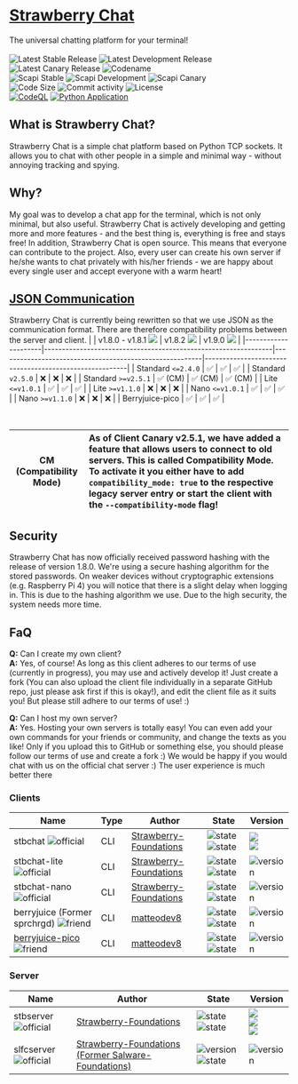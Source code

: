 # [Strawberry Chat](https://github.com/orgs/Strawberry-Foundations/projects/1)
The universal chatting platform for your terminal!<br><br>
![Latest Stable Release](https://img.shields.io/badge/dynamic/json?url=https://api.strawberryfoundations.xyz/v1/versions&query=%24.stbchat.server.stable&label=Latest%20Stable%20Release&color=success)
![Latest Development Release](https://img.shields.io/badge/dynamic/json?url=https://api.strawberryfoundations.xyz/v1/versions&query=%24.stbchat.server.dev&label=Latest%20Development%20Release&color=success)
![Latest Canary Release](https://img.shields.io/badge/dynamic/json?url=https://api.strawberryfoundations.xyz/v1/versions&query=%24.stbchat.server.canary&label=Latest%20Canary%20Release&color=success)
![Codename](https://img.shields.io/badge/Codename-Vanilla_Cake-darkred)<br>
![Scapi Stable](https://img.shields.io/badge/dynamic/json?url=https://api.strawberryfoundations.xyz/v1/versions&query=%24.stbchat.scapi.bot.stable&label=Scapi%20Stable%20Release&color=blue)
![Scapi Development](https://img.shields.io/badge/dynamic/json?url=https://api.strawberryfoundations.xyz/v1/versions&query=%24.stbchat.scapi.bot.dev&label=Scapi%20Development%20Release&color=blue)
![Scapi Canary](https://img.shields.io/badge/dynamic/json?url=https://api.strawberryfoundations.xyz/v1/versions&query=%24.stbchat.scapi.bot.canary&label=Scapi%20Canary%20Release&color=blue) <br>
![Code Size](https://img.shields.io/github/languages/code-size/Strawberry-Foundations/strawberry-chat) ![Commit activity](https://img.shields.io/github/commit-activity/w/Strawberry-Foundations/strawberry-chat) ![License](https://img.shields.io/github/license/Strawberry-Foundations/strawberry-chat)<br> [![CodeQL](https://github.com/Strawberry-Foundations/strawberry-chat/actions/workflows/github-code-scanning/codeql/badge.svg)](https://github.com/Strawberry-Foundations/strawberry-chat/actions/workflows/github-code-scanning/codeql) [![Python Application](https://github.com/Strawberry-Foundations/strawberry-chat/actions/workflows/python.yml/badge.svg)](https://github.com/Strawberry-Foundations/strawberry-chat/actions/workflows/python.yml) <br>

## What is Strawberry Chat?
Strawberry Chat is a simple chat platform based on Python TCP sockets. It allows you to chat with other people in a simple and minimal way - without annoying tracking and spying. 

## Why?
My goal was to develop a chat app for the terminal, which is not only minimal, but also useful. Strawberry Chat is actively developing and getting more and more features - and the best thing is, everything is free and stays free! 
In addition, Strawberry Chat is open source. This means that everyone can contribute to the project. Also, every user can create his own server if he/she wants to chat privately with his/her friends - we are happy about every single user and accept everyone with a warm heart! 

## [JSON Communication](https://github.com/Strawberry-Foundations/strawberry-chat/tree/json-communication)
Strawberry Chat is currently being rewritten so that we use JSON as the communication format. There are therefore compatibility problems between the server and client.
|                     | v1.8.0 - v1.8.1 ![](https://img.shields.io/badge/Legacy-green) | v1.8.2 ![](https://img.shields.io/badge/Stable-success) | v1.9.0 ![](https://img.shields.io/badge/Canary-yellow) |
|---------------------|----------------------------------------------------------------|---------------------------------------------------------|--------------------------------------------------------|
| Standard `<=2.4.0`  | ✅                                                            | ✅                                                      | ✅                                                    | 
| Standard `v2.5.0`   | ❌                                                            | ❌                                                      | ❌                                                    | 
| Standard `>=v2.5.1` | ✅ (CM)                                                       | ✅ (CM)                                                 | ✅ (CM)                                               | 
| Lite `<=v1.0.1`     | ✅                                                            | ✅                                                      | ✅                                                    | 
| Lite `>=v1.1.0`     | ❌                                                            | ❌                                                      | ❌                                                    | 
| Nano `<=v1.0.1`     | ✅                                                            | ✅                                                      | ✅                                                    | 
| Nano `>=v1.1.0`     | ❌                                                            | ❌                                                      | ❌                                                    | 
| Berryjuice-pico     | ✅                                                            | ✅                                                      | ✅                                                    | 

<br>

| CM (Compatibility Mode)    | As of Client Canary v2.5.1, we have added a feature that allows users to connect to old servers. This is called Compatibility Mode. To activate it you either have to add `compatibility_mode: true` to the respective legacy server entry or start the client with the `--compatibility-mode` flag! |
|---------------|:------------------------|



## Security
Strawberry Chat has now officially received password hashing with the release of version 1.8.0. We're using a secure hashing algorithm for the stored passwords. On weaker devices without cryptographic extensions (e.g. Raspberry Pi 4) you will notice that there is a slight delay when logging in. This is due to the hashing algorithm we use. Due to the high security, the system needs more time.  

## FaQ
**Q:** Can I create my own client?<br>
**A:** Yes, of course! As long as this client adheres to our terms of use (currently in progress), you may use and actively develop it! Just create a fork (You can also upload the client file individually in a separate GitHub repo, just please ask first if this is okay!), and edit the client file as it suits you! But please still adhere to our terms of use! :)

**Q:** Can I host my own server?<br>
**A:** Yes. Hosting your own servers is totally easy! You can even add your own commands for your friends or community, and change the texts as you like! Only if you upload this to GitHub or something else, you should please follow our terms of use and create a fork :) We would be happy if you would chat with us on the official chat server :) The user experience is much better there

### Clients
| Name                                                                                     | Type | Author                                                             | State                                                                                                                 | Version     |
|------------------------------------------------------------------------------------------| --   | --                                                                  | --                                                                                                                    | --                                              |             
| stbchat ![official](https://img.shields.io/badge/Official-success)                       | CLI  | [Strawberry-Foundations](https://github.com/Strawberry-Foundations) | ![state](https://img.shields.io/badge/Open--Source-success) ![state](https://img.shields.io/badge/Available-success)  | ![](https://img.shields.io/badge/dynamic/json?url=https://api.strawberryfoundations.xyz/v1/versions&query=%24.stbchat.client.stable&label=Stable&color=success) <br>![](https://img.shields.io/badge/dynamic/json?url=https://api.strawberryfoundations.xyz/v1/versions&query=%24.stbchat.client.canary&label=Canary&color=success)          |
| stbchat-lite ![official](https://img.shields.io/badge/Official-success)                  | CLI  | [Strawberry-Foundations](https://github.com/Strawberry-Fondations) | ![state](https://img.shields.io/badge/Open--Source-success)  ![state](https://img.shields.io/badge/Available-success) | ![version](https://img.shields.io/badge/dynamic/json?url=https://api.strawberryfoundations.xyz/v1/versions&query=%24.stbchat.client.lite&label=%20&color=success)       |
| stbchat-nano ![official](https://img.shields.io/badge/Official-success)                  | CLI  | [Strawberry-Foundations](https://github.com/Strawberry-Fondations) | ![state](https://img.shields.io/badge/Open--Source-success)  ![state](https://img.shields.io/badge/Available-success) | ![version](https://img.shields.io/badge/dynamic/json?url=https://api.strawberryfoundations.xyz/v1/versions&query=%24.stbchat.client.nano&label=%20&color=success)       |
| berryjuice (Former sprchrgd) ![friend](https://img.shields.io/badge/Good_Friend-magenta) | CLI  | [matteodev8](https://github.com/matteodev8)    | ![state](https://img.shields.io/badge/In_development_again-success) ![state](https://img.shields.io/badge/Currently_Not_Available-orange)      | ![version](https://img.shields.io/badge/v1.0.0deva-success) 
| [berryjuice-pico](https://gist.github.com/matteodev8/1150d4141c748c94386dedc4821f7ad7) ![friend](https://img.shields.io/badge/Good_Friend-magenta)          | CLI  | [matteodev8](https://github.com/matteodev8)            | ![state](https://img.shields.io/badge/Open--Source-success) ![state](https://img.shields.io/badge/Available-success) | ![version](https://img.shields.io/badge/staging-lightblue)

### Server
| Name                                                                             | Author                                                              | State                   | Version                                                                  |
| --                                                                     | --                                                        | --                      | --                                                                       |
| stbserver ![official](https://img.shields.io/badge/Official-success)  | [Strawberry-Foundations](https://github.com/Strawberry-Foundations) | ![state](https://img.shields.io/badge/Open--Source-success) ![state](https://img.shields.io/badge/Available-success)  | ![](https://img.shields.io/badge/dynamic/json?url=https://api.strawberryfoundations.xyz/v1/versions&query=%24.stbchat.server.stable&label=Stable&color=success) <br>![](https://img.shields.io/badge/dynamic/json?url=https://api.strawberryfoundations.xyz/v1/versions&query=%24.stbchat.server.dev&label=Dev&color=success) <br>![](https://img.shields.io/badge/dynamic/json?url=https://api.strawberryfoundations.xyz/v1/versions&query=%24.stbchat.server.canary&label=Canary&color=success)              |
| slfcserver ![official](https://img.shields.io/badge/Official-success) | [Strawberry-Foundations (Former Salware-Foundations)](https://github.com/Strawberry-Foundations) | ![version](https://img.shields.io/badge/Discontinued-orange) ![state](https://img.shields.io/badge/Available-success) | ![version](https://img.shields.io/badge/v1.2.0-orange)                   |


